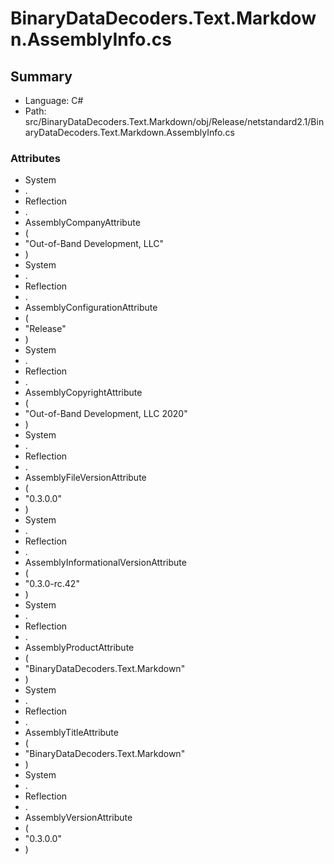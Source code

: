 ﻿# BinaryDataDecoders.Text.Markdown.AssemblyInfo.cs

## Summary

* Language: C#
* Path: src/BinaryDataDecoders.Text.Markdown/obj/Release/netstandard2.1/BinaryDataDecoders.Text.Markdown.AssemblyInfo.cs

### Attributes

 - System
 - .
 - Reflection
 - .
 - AssemblyCompanyAttribute
 - (
 - "Out-of-Band Development, LLC"
 - )
 - System
 - .
 - Reflection
 - .
 - AssemblyConfigurationAttribute
 - (
 - "Release"
 - )
 - System
 - .
 - Reflection
 - .
 - AssemblyCopyrightAttribute
 - (
 - "Out-of-Band Development, LLC 2020"
 - )
 - System
 - .
 - Reflection
 - .
 - AssemblyFileVersionAttribute
 - (
 - "0.3.0.0"
 - )
 - System
 - .
 - Reflection
 - .
 - AssemblyInformationalVersionAttribute
 - (
 - "0.3.0-rc.42"
 - )
 - System
 - .
 - Reflection
 - .
 - AssemblyProductAttribute
 - (
 - "BinaryDataDecoders.Text.Markdown"
 - )
 - System
 - .
 - Reflection
 - .
 - AssemblyTitleAttribute
 - (
 - "BinaryDataDecoders.Text.Markdown"
 - )
 - System
 - .
 - Reflection
 - .
 - AssemblyVersionAttribute
 - (
 - "0.3.0.0"
 - )

